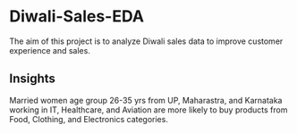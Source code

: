 # Diwali-Sales-EDA
The aim of this project is to analyze Diwali sales data to improve customer experience and sales.
## Insights 
Married women age group 26-35 yrs from UP,  Maharastra, and Karnataka working in IT, Healthcare, and Aviation are more likely to buy products from Food, Clothing, and Electronics categories.
